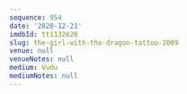 ```yaml
---
sequence: 954
date: '2020-12-21'
imdbId: tt1132620
slug: the-girl-with-the-dragon-tattoo-2009
venue: null
venueNotes: null
medium: Vudu
mediumNotes: null
---
```


